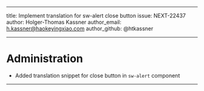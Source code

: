 ---
title: Implement translation for sw-alert close button
issue: NEXT-22437
author: Holger-Thomas Kassner
author_email: h.kassner@haokeyingxiao.com
author_github: @htkassner
___
# Administration
* Added translation snippet for close button in `sw-alert` component
___
